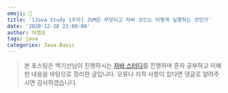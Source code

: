 ```yaml
---
emoji: 📝
title: '[Java Study 1주차] JVM은 무엇이고 자바 코드는 어떻게 실행하는 것인가' 
date: '2020-12-28 23:00:00'
author: 어썸오
tags: java
categories: Java-Basic
---
```


> 본 포스팅은 백기선님이 진행하시는 [자바 스터디](https://github.com/whiteship/live-study)를 진행하며 혼자 공부하고 이해한 내용을 바탕으로 정리한 글입니다. 오류나 지적 사항이 있다면 댓글로 알려주시면 감사하겠습니다.

